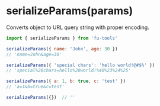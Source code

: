 # serializeParams(params)

Converts object to URL query string with proper encoding.

```javascript
import { serializeParams } from 'fu-tools'

serializeParams({ name: 'John', age: 30 })
// 'name=John&age=30'

serializeParams({ 'special chars': 'hello world!@#$%' })
// 'special%20chars=hello%20world!%40%23%24%25'

serializeParams({ a: 1, b: true, c: 'test' })
// 'a=1&b=true&c=test'

serializeParams({})  // ''
```